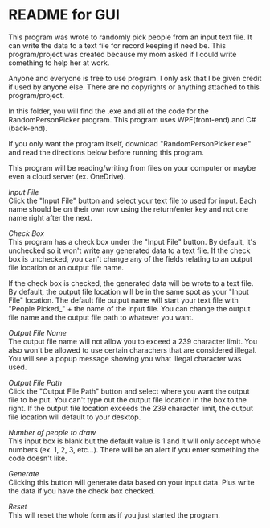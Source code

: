 # README for GUI
This program was wrote to randomly pick people from an input text file. It can write the data to a text file for record keeping if need be. This program/project was created because my mom asked if I could write something to help her at work.

Anyone and everyone is free to use program. I only ask that I be given credit if used by anyone else. There are no copyrights or anything attached to this program/project.

In this folder, you will find the .exe and all of the code for the RandomPersonPicker program. This program uses WPF(front-end) and C#(back-end).

If you only want the program itself, download "RandomPersonPicker.exe" and read the directions below before running this program.

This program will be reading/writing from files on your computer or maybe even a cloud server (ex. OneDrive).

*Input File*  
Click the "Input File" button and select your text file to used for input. Each name should be on their own row using the return/enter key and not one name right after the next.

*Check Box*  
This program has a check box under the "Input File" button. By default, it's unchecked so it won't write any generated data to a text file. If the check box is unchecked, you can't change any of the fields relating to an output file location or an output file name.

If the check box is checked, the generated data will be wrote to a text file. By default, the output file location will be in the same spot as your "Input File" location. The default file output name will start your text file with "People Picked_" + the name of the input file. You can change the output file name and the output file path to whatever you want.

*Output File Name*  
The output file name will not allow you to exceed a 239 character limit. You also won't be allowed to use certain charachers that are considered illegal. You will see a popup message showing you what illegal character was used.

*Output File Path*  
Click the "Output File Path" button and select where you want the output file to be put. You can't type out the output file location in the box to the right. If the output file location exceeds the 239 character limit, the output file location will default to your desktop.

*Number of people to draw*  
This input box is blank but the default value is 1 and it will only accept whole numbers (ex. 1, 2, 3, etc...). There will be an alert if you enter something the code doesn't like.

*Generate*  
Clicking this button will generate data based on your input data. Plus write the data if you have the check box checked.

*Reset*  
This will reset the whole form as if you just started the program.
